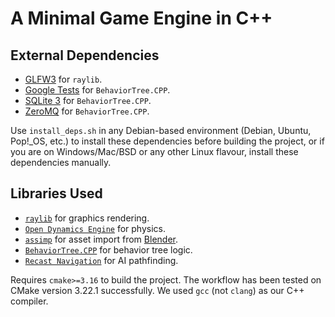 # A Minimal Game Engine in C++

## External Dependencies

* [GLFW3](https://www.glfw.org/) for ``raylib``.
* [Google Tests](https://google.github.io/googletest/) for ``BehaviorTree.CPP``.
* [SQLite 3](https://sqlite.org/) for ``BehaviorTree.CPP``.
* [ZeroMQ](https://zeromq.org/) for ``BehaviorTree.CPP``.

Use ``install_deps.sh`` in any Debian-based environment (Debian, Ubuntu, Pop!_OS, etc.) to install these dependencies before building the project, or if you are on Windows/Mac/BSD or any other Linux flavour, install these dependencies manually.

## Libraries Used

* [``raylib``](https://www.raylib.com/) for graphics rendering.
* [``Open Dynamics Engine``](https://www.ode.org/) for physics.
* [``assimp``](https://www.assimp.org/) for asset import from [Blender](https://www.blender.org/).
* [``BehaviorTree.CPP``](https://www.behaviortree.dev/) for behavior tree logic.
* [``Recast Navigation``](https://recastnav.com/) for AI pathfinding.

Requires ``cmake>=3.16`` to build the project. The workflow has been tested on CMake version 3.22.1 successfully. We used ``gcc`` (not ``clang``) as our C++ compiler.
